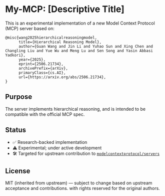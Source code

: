 # My-MCP: [Descriptive Title]

This is an experimental implementation of a new Model Context Protocol (MCP) server based on:

```
@misc{wang2025hierarchicalreasoningmodel,
      title={Hierarchical Reasoning Model}, 
      author={Guan Wang and Jin Li and Yuhao Sun and Xing Chen and Changling Liu and Yue Wu and Meng Lu and Sen Song and Yasin Abbasi Yadkori},
      year={2025},
      eprint={2506.21734},
      archivePrefix={arXiv},
      primaryClass={cs.AI},
      url={https://arxiv.org/abs/2506.21734}, 
}
```

## Purpose

The server implements hierarchical reasoning, and is intended to be compatible with the official MCP spec.

## Status

- ✅ Research-backed implementation
- ⚠️ Experimental; under active development
- 🛠️ Targeted for upstream contribution to [`modelcontextprotocol/servers`](https://github.com/modelcontextprotocol/servers)

## License

MIT (inherited from upstream) — subject to change based on upstream acceptance and contributions. with rights reserved for the original authors.